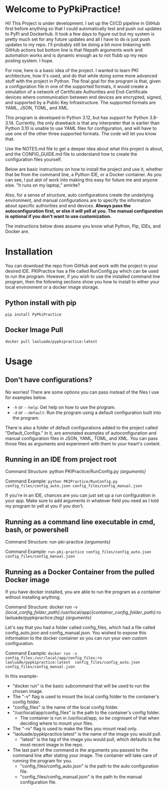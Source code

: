 # Welcome to PyPkiPractice!

Hi! This Project is under development. I set up the CI/CD pipeline in GitHub first before anything so that I could
automatically test and push out updates to PyPi and Dockerhub. It took a few days to figure out but my system is
pretty much set for any future updates and all I have to do is just push updates to my repo. I'll probably still be
doing a bit more tinkering with GitHub actions but bottom line is that filepath arguments work and automation works and
is dynamic enough as to not flubb up my repo posting system. I hope.

For now, here is a basic idea of the project. I wanted to learn PKI architecture, how it's used, and do that while
doing some more advanced stuff with the project in Python. The final goal for the program is that, given a 
configuration file in one of the supported formats, it would create a simulation of a network of Certificate 
Authorities and End-Certificate devices where communication between end devices are encrypted, signed, and supported by
a Public Key Infrastructure. The supported formats are YAML, JSON, TOML, and XML.

This program is developed in Python 3.12, but has support for Python 3.8-3.14. Currently, the only drawback is that any 
interpreter that is earlier than Python 3.10 is unable to use YAML files for configuration, and will have to use one of 
the other three supported formats. The code will let you know that.

Use the NOTES.md file to get a deeper idea about what this project is about, and the CONFIG_GUIDE.md file to understand 
how to create the configuration files yourself. 

Below are basic instructions on how to install the project and use it, whether that be from the command line, a Python 
IDE, or a Docker container. As you can see, I put alot of work into making this easy for future me and anyone else. 
"It runs on my laptop," amirite?

Also, for a sense of structure, auto configurations create the underlying environment, and manual configurations are
to specify the information about specific authorities and end devices. **Always pass the autoconfiguration first, or 
else it will yell at you. The manual configuration is optional if you don't want to use customization.**

The instructions below does assume you know what Python, Pip, IDEs, and Docker are.

# Installation

You can download the repo from GitHub and work with the project in your desired IDE. PKIPractice has a file called
RunConfig.py which can be used to run the program. However, if you wish to use the installed command line program, then
the following sections show you how to install to either your local environment or a docker image storage.

## Python install with pip

`pip install PyPkiPractice`

## Docker Image Pull

`docker pull laoluade/pypkipractice:latest`

# Usage

## Don't have configurations?

No worries! There are some options you can pass instead of the files I use for examples below.

* `-h` or `--help`: Get help on how to use the program.
* `-d` or `--default`: Run the program using a default configuration built into the program.

There is also a folder of default configurations added to the project called "Default_Configs." In it, are annotated
examples of autoconfiguration and manual configuration files in JSON, YAML, TOML, and XML. You can pass those files
as arguments and experiment with them to your heart's content.

## Running in an IDE from project root

Command Structure: python PKIPractice/RunConfig.py _{arguments}_

Command Example: `python PKIPractice/RunConfig.py config_files/config_auto.json config_files/config_manual.json`

If you're in an IDE, chances are you can just set up a run configuration in your app. Make sure to add arguments in
whatever field you need as I told my program to yell at you if you don't.

## Running as a command line executable in cmd, bash, or powershell

Command Structure: run-pki-practice _{arguments}_

Command Example: `run-pki-practice config_files/config_auto.json config_files/config_manual.json`

## Running as a Docker Container from the pulled Docker image

If you have docker installed, you are able to run the program as a container without installing anything.

Command Structure: docker run -v _{local_config_folder_path}_:/usr/local/app/_{container_config_folder_path}_:ro 
laoluade/pypkipractice:_{tag}_ _{arguments}_

Let's say that you had a folder called config_files, which had a file called config_auto.json and config_manual.json.
You wished to expose this information to the docker container so you can run your own custom configuration.

Command Example: `docker run -v config_files:/usr/local/app/config_files:ro laoluade/pypkipractice:latest 
config_files/config_auto.json config_files/config_manual.json`

In this example-

* "docker run" is the basic subcommand that will be used to run the chosen image. 
* The "-v" flag is used to mount the local config folder to the container's config folder. 
* "config_files" is the name of the local config folder.
* "/usr/local/app/config_files" is the path to the container's config folder.
  * The container is run in /usr/local/app, so be cognisant of that when deciding where to mount your files.
* The "-ro" flag is used to make the files you mount read only.
* "laoluade/pypkipractice:latest" is the name of the image you would pull.
  * "latest" is the tag of the image you would pull, which defaults to the most recent image in the repo.
* The last part of the command is the arguments you passed to the command line after stating your image. The container
  will take care of running the program for you.
  * "config_files/config_auto.json" is the path to the auto configuration file.
  * "config_files/config_manual.json" is the path to the manual configuration file.
